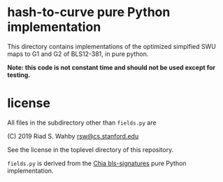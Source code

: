 # hash-to-curve pure Python implementation

This directory contains implementations of the optimized simplfied SWU maps to G1 and G2 of BLS12-381, in pure python.

**Note: this code is not constant time and should not be used except for testing.**

# license

All files in the subdirectory other than `fields.py` are

(C) 2019 Riad S. Wahby <rsw@cs.stanford.edu>

See the license in the toplevel directory of this repository.

`fields.py` is derived from the
[Chia bls-signatures](https://github.com/Chia-Network/bls-signatures/) pure Python implementation.
